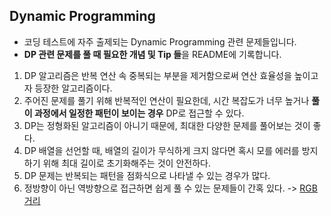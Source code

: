 ## Dynamic Programming
- 코딩 테스트에 자주 출제되는 Dynamic Programming 관련 문제들입니다.
- **DP 관련 문제를 풀 때 필요한 개념 및 Tip 들**을 README에 기록합니다.
1. DP 알고리즘은 반복 연산 속 중복되는 부분을 제거함으로써 연산 효율성을 높이고자 등장한 알고리즘이다.
2. 주어진 문제를 풀기 위해 반복적인 연산이 필요한데, 시간 복잡도가 너무 높거나 **풀이 과정에서 일정한 패턴이 보이는 경우** DP로 접근할 수 있다.
3. DP는 정형화된 알고리즘이 아니기 때문에, 최대한 다양한 문제를 풀어보는 것이 좋다.
4. DP 배열을 선언할 때, 배열의 길이가 무식하게 크지 않다면 혹시 모를 에러를 방지하기 위해 최대 길이로 초기화해주는 것이 안전하다.
5. DP 문제는 반복되는 패턴을 점화식으로 나타낼 수 있는 경우가 많다.
6. 정방향이 아닌 역방향으로 접근하면 쉽게 풀 수 있는 문제들이 간혹 있다. -> [RGB 거리](./BOJ_1149.py)